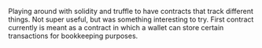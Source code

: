 Playing around with solidity and truffle to have contracts that track different things.
Not super useful, but was something interesting to try. First contract currently is meant as a contract in which a wallet can store certain transactions for bookkeeping purposes.

